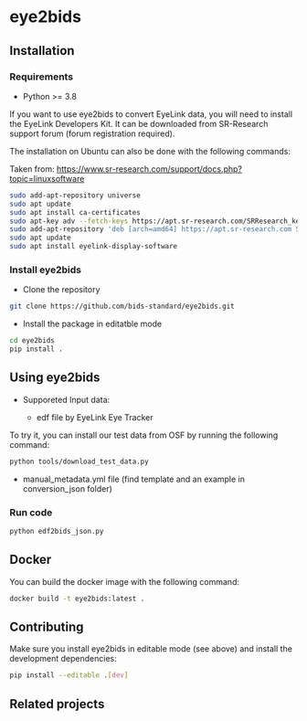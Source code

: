 # eye2bids

## Installation

### Requirements

- Python >= 3.8

If you want to use eye2bids to convert EyeLink data,
you will need to install the EyeLink Developers Kit.
It can be downloaded from SR-Research support forum (forum registration required).

The installation on Ubuntu can also be done with the following commands:

Taken from: https://www.sr-research.com/support/docs.php?topic=linuxsoftware

```bash
sudo add-apt-repository universe
sudo apt update
sudo apt install ca-certificates
sudo apt-key adv --fetch-keys https://apt.sr-research.com/SRResearch_key
sudo add-apt-repository 'deb [arch=amd64] https://apt.sr-research.com SRResearch main'
sudo apt update
sudo apt install eyelink-display-software
```

### Install eye2bids

- Clone the repository

```bash
git clone https://github.com/bids-standard/eye2bids.git
```

- Install the package in editatble mode

```bash
cd eye2bids
pip install .
```

## Using eye2bids

- Supporeted Input data:

    - edf file by EyeLink Eye Tracker

To try it, you can install our test data from OSF by running the following command:

```bash
python tools/download_test_data.py
```

- manual_metadata.yml file (find template and an example in conversion_json folder)

### Run code

```bash
python edf2bids_json.py
```

[SR-Research support forum]: https://www.sr-research.com/support/forum-9.html

## Docker

You can build the docker image with the following command:

```bash
docker build -t eye2bids:latest .
```

## Contributing

Make sure you install eye2bids in editable mode (see above) and install the development dependencies:

```bash
pip install --editable .[dev]
```

## Related projects
